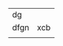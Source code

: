 <table>
  <tr>
   <td>dg
   </td>
   <td>
   </td>
  </tr>
  <tr>
   <td>dfgn
   </td>
   <td>xcb
   </td>
  </tr>
  <tr>
   <td>
   </td>
   <td>
   </td>
  </tr>
</table>

